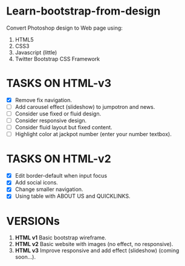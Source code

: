 # Learn-bootstrap-from-design
Convert Photoshop design to Web page using:

1. HTML5
2. CSS3
3. Javascript (little)
4. Twitter Bootstrap CSS Framework

# TASKS ON HTML-v3

- [x] Remove fix navigation.
- [ ] Add carousel effect (slideshow) to jumpotron and news.
- [ ] Consider use fixed or fluid design.
- [ ] Consider responsive design.
- [ ] Consider fluid layout but fixed content.
- [ ] Highlight color at jackpot number (enter your number textbox).

# TASKS ON HTML-v2

- [x] Edit border-default when input focus
- [x] Add social icons.
- [x] Change smaller navigation.
- [x] Using table with ABOUT US and QUICKLINKS.

# VERSIONs

1. **HTML v1** Basic bootstrap wireframe.
2. **HTML v2** Basic website with images (no effect, no responsive).
3. **HTML v3** Improve responsive and add effect (slideshow) (coming soon...).